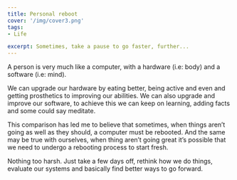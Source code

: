 ```yaml
---
title: Personal reboot
cover: '/img/cover3.png'
tags: 
- Life

excerpt: Sometimes, take a pause to go faster, further...
---
```


A person is very much like a computer, with a hardware (i.e: body) and a software (i.e: mind).

We can upgrade our hardware by eating better, being active and even and getting prosthetics to improving our abilities. We can also upgrade and improve our software, to achieve this we can keep on learning, adding facts and some could say meditate.

This comparison has led me to believe that sometimes, when things aren’t going as well as they should, a computer must be rebooted. And the same may be true with ourselves, when thing aren’t going great it’s possible that we need to undergo a rebooting process to start fresh.

Nothing too harsh. Just take a few days off, rethink how we do things, evaluate our systems and basically find better ways to go forward.